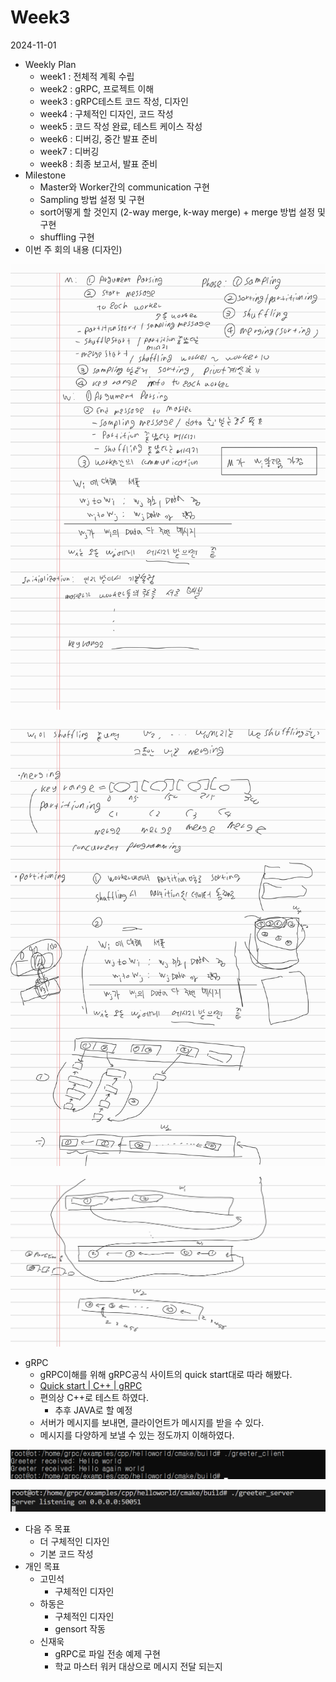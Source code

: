 # Week3

2024-11-01

- Weekly Plan
    - week1 : 전체적 계획 수립
    - week2 : gRPC, 프로젝트 이해
    - week3 : gRPC테스트 코드 작성, 디자인
    - week4 : 구체적인 디자인, 코드 작성
    - week5 : 코드 작성 완료, 테스트 케이스 작성
    - week6 : 디버깅, 중간 발표 준비
    - week7 : 디버깅
    - week8 : 최종 보고서, 발표 준비
- Milestone
    - Master와 Worker간의 communication 구현
    - Sampling 방법 설정 및 구현
    - sort어떻게 할 것인지 (2-way merge, k-way merge) + merge 방법 설정 및 구현
    - shuffling 구현
- 이번 주 회의 내용 (디자인)

![Notes_241101_145425_1 (1).jpg](week3_1.jpg)

![Notes_241101_145425_2 (1).jpg](week3_2.jpg)

![Notes_241101_145425_3 (1).jpg](week3_3.png)

- gRPC
    - gRPC이해를 위해 gRPC공식 사이트의 quick start대로 따라 해봤다.
    - [Quick start | C++ | gRPC](https://grpc.io/docs/languages/cpp/quickstart/)
    - 편의상 C++로 테스트 하였다.
        - 추후 JAVA로 할 예정
    - 서버가 메시지를 보내면, 클라이언트가 메시지를 받을 수 있다.
    - 메시지를 다양하게 보낼 수 있는 정도까지 이해하였다.

![image.png](week3_4.png)

![image.png](week3_5.png)

- 다음 주 목표
    - 더 구체적인 디자인
    - 기본 코드 작성
- 개인 목표
    - 고민석
        - 구체적인 디자인
    - 하동은
        - 구체적인 디자인
        - gensort 작동
    - 신재욱
        - gRPC로 파일 전송 예제 구현
        - 학교 마스터 워커 대상으로 메시지 전달 되는지